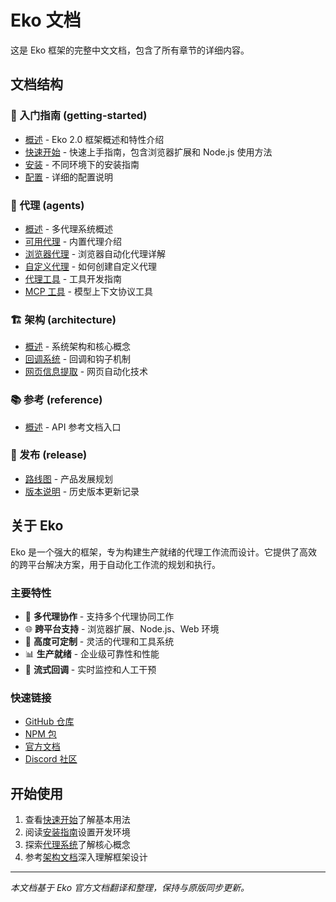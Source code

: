 # Eko 文档

这是 Eko 框架的完整中文文档，包含了所有章节的详细内容。

## 文档结构

### 🚀 入门指南 (getting-started)

- [概述](getting-started/overview.md) - Eko 2.0 框架概述和特性介绍
- [快速开始](getting-started/quickstart.md) - 快速上手指南，包含浏览器扩展和 Node.js 使用方法
- [安装](getting-started/installation.md) - 不同环境下的安装指南
- [配置](getting-started/configuration.md) - 详细的配置说明

### 🤖 代理 (agents)

- [概述](agents/overview.md) - 多代理系统概述
- [可用代理](agents/available-agent.md) - 内置代理介绍
- [浏览器代理](agents/browser-agent.md) - 浏览器自动化代理详解
- [自定义代理](agents/custom-agent.md) - 如何创建自定义代理
- [代理工具](agents/agent-tools.md) - 工具开发指南
- [MCP 工具](agents/mcp-tools.md) - 模型上下文协议工具

### 🏗️ 架构 (architecture)

- [概述](architecture/overview.md) - 系统架构和核心概念
- [回调系统](architecture/callback-system.md) - 回调和钩子机制
- [网页信息提取](architecture/web-extraction.md) - 网页自动化技术

### 📚 参考 (reference)

- [概述](reference/overview.md) - API 参考文档入口

### 🚢 发布 (release)

- [路线图](release/roadmap.md) - 产品发展规划
- [版本说明](release/versions.md) - 历史版本更新记录

## 关于 Eko

Eko 是一个强大的框架，专为构建生产就绪的代理工作流而设计。它提供了高效的跨平台解决方案，用于自动化工作流的规划和执行。

### 主要特性

- 🎯 **多代理协作** - 支持多个代理协同工作
- 🌐 **跨平台支持** - 浏览器扩展、Node.js、Web 环境
- 🔧 **高度可定制** - 灵活的代理和工具系统
- 📊 **生产就绪** - 企业级可靠性和性能
- 🔄 **流式回调** - 实时监控和人工干预

### 快速链接

- [GitHub 仓库](https://github.com/FellouAI/eko)
- [NPM 包](https://www.npmjs.com/package/@eko-ai/eko)
- [官方文档](https://fellou.ai/eko/docs/)
- [Discord 社区](https://discord.gg/XpFfk2e5)

## 开始使用

1. 查看[快速开始](getting-started/quickstart.md)了解基本用法
2. 阅读[安装指南](getting-started/installation.md)设置开发环境
3. 探索[代理系统](agents/overview.md)了解核心概念
4. 参考[架构文档](architecture/overview.md)深入理解框架设计

---

_本文档基于 Eko 官方文档翻译和整理，保持与原版同步更新。_
